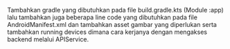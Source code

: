 Tambahkan gradle yang dibutuhkan pada file build.gradle.kts (Module :app) lalu tambahkan juga beberapa line code yang dibutuhkan pada file AndroidManifest.xml
dan tambahkan asset gambar yang diperlukan
serta tambahkan running devices
dimana cara kerjanya dengan mengakses backend melalui APIService.
